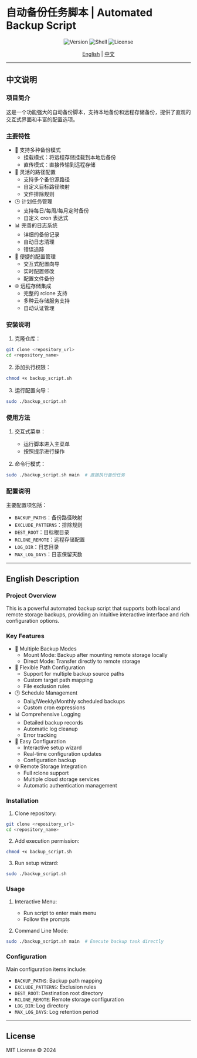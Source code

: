 # 自动备份任务脚本 | Automated Backup Script

<div align="center">

![Version](https://img.shields.io/badge/version-3.0-blue.svg)
![Shell](https://img.shields.io/badge/shell-bash-89E051.svg)
![License](https://img.shields.io/badge/license-MIT-green.svg)

[English](#english) | [中文](#chinese)

</div>

---

<a id="chinese"></a>

## 中文说明

### 项目简介

这是一个功能强大的自动备份脚本，支持本地备份和远程存储备份，提供了直观的交互式界面和丰富的配置选项。

### 主要特性

- 🔄 支持多种备份模式
  - 挂载模式：将远程存储挂载到本地后备份
  - 直传模式：直接传输到远程存储
- 📁 灵活的路径配置
  - 支持多个备份源路径
  - 自定义目标路径映射
  - 文件排除规则
- 🕒 计划任务管理
  - 支持每日/每周/每月定时备份
  - 自定义 cron 表达式
- 📊 完善的日志系统
  - 详细的备份记录
  - 自动日志清理
  - 错误追踪
- 🔧 便捷的配置管理
  - 交互式配置向导
  - 实时配置修改
  - 配置文件备份
- 🌐 远程存储集成
  - 完整的 rclone 支持
  - 多种云存储服务支持
  - 自动认证管理

### 安装说明

1. 克隆仓库：
```bash
git clone <repository_url>
cd <repository_name>
```

2. 添加执行权限：
```bash
chmod +x backup_script.sh
```

3. 运行配置向导：
```bash
sudo ./backup_script.sh
```

### 使用方法

1. 交互式菜单：
   - 运行脚本进入主菜单
   - 按照提示进行操作

2. 命令行模式：
```bash
sudo ./backup_script.sh main  # 直接执行备份任务
```

### 配置说明

主要配置项包括：
- `BACKUP_PATHS`：备份路径映射
- `EXCLUDE_PATTERNS`：排除规则
- `DEST_ROOT`：目标根目录
- `RCLONE_REMOTE`：远程存储配置
- `LOG_DIR`：日志目录
- `MAX_LOG_DAYS`：日志保留天数

---

<a id="english"></a>

## English Description

### Project Overview

This is a powerful automated backup script that supports both local and remote storage backups, providing an intuitive interactive interface and rich configuration options.

### Key Features

- 🔄 Multiple Backup Modes
  - Mount Mode: Backup after mounting remote storage locally
  - Direct Mode: Transfer directly to remote storage
- 📁 Flexible Path Configuration
  - Support for multiple backup source paths
  - Custom target path mapping
  - File exclusion rules
- 🕒 Schedule Management
  - Daily/Weekly/Monthly scheduled backups
  - Custom cron expressions
- 📊 Comprehensive Logging
  - Detailed backup records
  - Automatic log cleanup
  - Error tracking
- 🔧 Easy Configuration
  - Interactive setup wizard
  - Real-time configuration updates
  - Configuration backup
- 🌐 Remote Storage Integration
  - Full rclone support
  - Multiple cloud storage services
  - Automatic authentication management

### Installation

1. Clone repository:
```bash
git clone <repository_url>
cd <repository_name>
```

2. Add execution permission:
```bash
chmod +x backup_script.sh
```

3. Run setup wizard:
```bash
sudo ./backup_script.sh
```

### Usage

1. Interactive Menu:
   - Run script to enter main menu
   - Follow the prompts

2. Command Line Mode:
```bash
sudo ./backup_script.sh main  # Execute backup task directly
```

### Configuration

Main configuration items include:
- `BACKUP_PATHS`: Backup path mapping
- `EXCLUDE_PATTERNS`: Exclusion rules
- `DEST_ROOT`: Destination root directory
- `RCLONE_REMOTE`: Remote storage configuration
- `LOG_DIR`: Log directory
- `MAX_LOG_DAYS`: Log retention period

---

## License

MIT License © 2024
